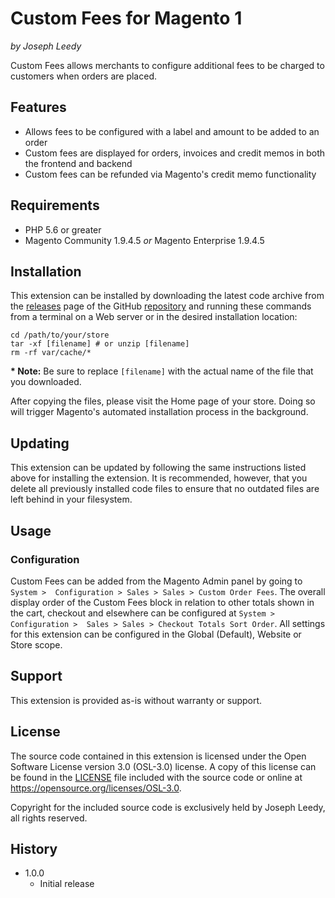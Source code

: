 # Custom Fees for Magento 1
_by Joseph Leedy_

Custom Fees allows merchants to configure additional fees to be charged to 
customers when orders are placed.

## Features

- Allows fees to be configured with a label and amount to be added to an order
- Custom fees are displayed for orders, invoices and credit memos in both the 
frontend and backend
- Custom fees can be refunded via Magento's credit memo functionality

## Requirements

- PHP 5.6 or greater
- Magento Community 1.9.4.5 _or_ Magento Enterprise 1.9.4.5

## Installation

This extension can be installed by downloading the latest code archive from the 
[releases] page of the GitHub [repository] and running these commands from a 
terminal on a Web server or in the desired installation location:

    cd /path/to/your/store
    tar -xf [filename] # or unzip [filename]
    rm -rf var/cache/*

**\* Note:** Be sure to replace `[filename]` with the actual name of the file 
that you downloaded.  

After copying the files, please visit the Home page of your store. Doing so 
will trigger Magento's automated installation process in the background. 

## Updating

This extension can be updated by following the same instructions listed above 
for installing the extension. It is recommended, however, that you delete all 
previously installed code files to ensure that no outdated files are left 
behind in your filesystem.

## Usage

### Configuration

Custom Fees can be added from the Magento Admin panel by going to `System > 
Configuration > Sales > Sales > Custom Order Fees`. The overall display order 
of the Custom Fees block in relation to other totals shown in the cart, 
checkout and elsewhere can be configured at `System > Configuration > 
Sales > Sales > Checkout Totals Sort Order`. All settings for this extension 
can be configured in the Global (Default), Website or Store scope.

## Support

This extension is provided as-is without warranty or support.

## License

The source code contained in this extension is licensed under the Open Software
License version 3.0 (OSL-3.0) license. A copy of this license can be found in
the [LICENSE] file included with the source code or online at
https://opensource.org/licenses/OSL-3.0.

Copyright for the included source code is exclusively held by Joseph Leedy,
all rights reserved.

## History

- 1.0.0
  - Initial release

[releases]: https://github.com/JosephLeedy/magento-module-custom-fees/releases
[repository]: https://github.com/JosephLeedy/magento-module-custom-fees
[LICENSE]: ./LICENSE
